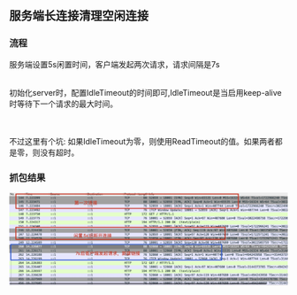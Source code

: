 ## 服务端长连接清理空闲连接

### 流程
服务端设置5s闲置时间，客户端发起两次请求，请求间隔是7s
<br>
</br>
<p>
初始化server时，配置IdleTimeout的时间即可,IdleTimeout是当启用keep-alive时等待下一个请求的最大时间。
</p>
<br>
</br>
不过这里有个坑:
如果IdleTimeout为零，则使用ReadTimeout的值。如果两者都是零，则没有超时。


### 抓包结果
![抓包](./server-keep-alive-idletime.jpg)